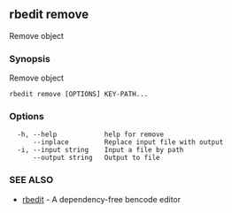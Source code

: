 ## rbedit remove

Remove object

### Synopsis


Remove object

```
rbedit remove [OPTIONS] KEY-PATH...
```

### Options

```
  -h, --help            help for remove
      --inplace         Replace input file with output
  -i, --input string    Input a file by path
      --output string   Output to file
```

### SEE ALSO

* [rbedit](rbedit.md)	 - A dependency-free bencode editor


